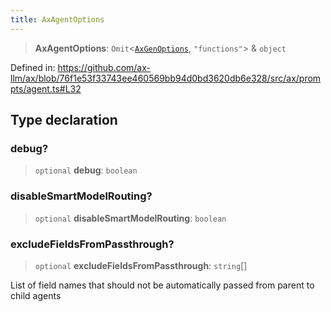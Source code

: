 ```yaml
---
title: AxAgentOptions
---
```


> **AxAgentOptions**: `Omit`\<[`AxGenOptions`](/api/#03-apidocs/interfaceaxgenoptions), `"functions"`\> & `object`

Defined in: https://github.com/ax-llm/ax/blob/76f1e53f33743ee460569bb94d0bd3620db6e328/src/ax/prompts/agent.ts#L32

## Type declaration

### debug?

> `optional` **debug**: `boolean`

### disableSmartModelRouting?

> `optional` **disableSmartModelRouting**: `boolean`

### excludeFieldsFromPassthrough?

> `optional` **excludeFieldsFromPassthrough**: `string`[]

List of field names that should not be automatically passed from parent to child agents
